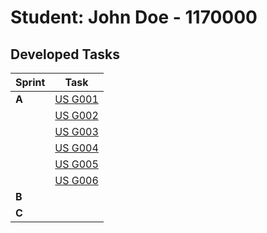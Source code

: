 # Student: John Doe - 1170000

## Developed Tasks


| Sprint | Task                                    |
|--------|-----------------------------------------|
| **A**  | [US G001](../us_g001/readme.md)         |
|        | [US G002](../example/us_g002/readme.md) |
|        | [US G003](../us_g003/readme.md)         |
|        | [US G004](../us_g004/readme.md)         |
|        | [US G005](../us_g005/readme.md)         |
|        | [US G006](../us_g006/readme.md)         |
| **B**  |                                         |
| **C**  |                                         |
